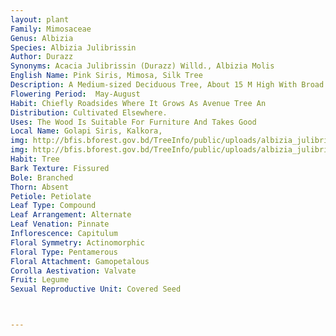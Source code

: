 ```yaml
---
layout: plant
Family: Mimosaceae
Genus: Albizia
Species: Albizia Julibrissin
Author: Durazz
Synonyms: Acacia Julibrissin (Durazz) Willd., Albizia Molis 
English Name: Pink Siris, Mimosa, Silk Tree
Description: A Medium-sized Deciduous Tree, About 15 M High With Broad Crown, Bark Rough, Dark Brown Or Almost Black, Fissured, Exfoliating In Small Irregular Woody Plates. Young Shoot And Inflorescence Covered With Yellowish-brown Pubescence. Leaves Bipinnately Compound, Alternate, Stipulate, Stipules 5-7 Mm Long, Linear, Subfalcately Subulate, Pubescent, Rachis 10-25 Cm Long, With A Prominent Gland, C 1-2 Cm From The Base, Pinnae 4-8 Pairs, Sometimes Up To 15 Pairs, C 5-12 Cm Long, Leaflets 10-20 Pairs, C 12-15 Ã— 3-7 Mm, Falcately Oblong, Oblique, Subsessile, Hairy On Both Sides, Acute, Midrib Closer To Upper Margin, Broader Part Truncate With 2-3 Nerves, Dark Green Above And Pale Beneath. Inflorescence Of Pedunculate Heads, Terminal Or From Lowest Leaf Axils, Solitary Or In Fascicle Of 2-3 Peduncles Together, 3.5-7.0 Cm Long, Each Head Consisting Of 20-23 Flowers. Flowers Rose-coloured, Bracteate, Fragrant, Pentamerous, Bracts 3-6 Mm Long, Linear Or Subulate, Pedicels C 1-2 Mm Long. Calyx C 3-4 Mm Long, Tubular, Teeth 5, Short, Triangular, Acute. Corolla 7-8 Mm Long, Tubular, Yellowish-green, Hairy Outside, Lobes C 2-3 Mm Long, Oblong-lanceolate, Acute. Stamens Numerous, Filaments2.5-3.2 Cm Long, Filiform, Upper Portion Rose-pink And Lower Part White, Exserted, Staminal Tube As Long As Corolla Tube. Fruit A Pod, 7.5-12.5 Ã— 1.5- 2.0 Cm, Oblong, Flattened, Pubescent Till Mature, Pale Brown Or Yellowish. Seeds 4-8 Per Pod.
Flowering Period:  May-August
Habit: Chiefly Roadsides Where It Grows As Avenue Tree An
Distribution: Cultivated Elsewhere.
Uses: The Wood Is Suitable For Furniture And Takes Good 
Local Name: Golapi Siris, Kalkora, 
img: http://bfis.bforest.gov.bd/TreeInfo/public/uploads/albizia_julibrissin.jpg
img: http://bfis.bforest.gov.bd/TreeInfo/public/uploads/albizia_julibrissin1.jpg
Habit: Tree
Bark Texture: Fissured
Bole: Branched
Thorn: Absent
Petiole: Petiolate
Leaf Type: Compound
Leaf Arrangement: Alternate
Leaf Venation: Pinnate
Inflorescence: Capitulum
Floral Symmetry: Actinomorphic
Floral Type: Pentamerous
Floral Attachment: Gamopetalous
Corolla Aestivation: Valvate
Fruit: Legume
Sexual Reproductive Unit: Covered Seed



---
```


